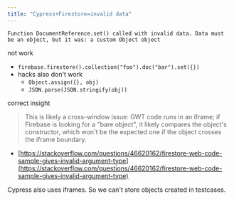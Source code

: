 ```yaml
---
title: "Cypress+Firestore=invalid data"
---
```


`Function DocumentReference.set() called with invalid data. Data must be an object, but it was: a custom Object object`

not work
- `firebase.firestore().collection("foo").doc("bar").set({})`
- hacks also don't work
    - `Object.assign({}, obj)`
    - `JSON.parse(JSON.stringify(obj))`

correct insight
> This is likely a cross-window issue: GWT code runs in an iframe; if Firebase is looking for a "bare object", it likely compares the object's constructor, which won't be the expected one if the object crosses the iframe boundary.
- [https://stackoverflow.com/questions/46620162/firestore-web-code-sample-gives-invalid-argument-type](https://stackoverflow.com/questions/46620162/firestore-web-code-sample-gives-invalid-argument-type)

Cypress also uses iframes. So we can't store objects created in testcases.

